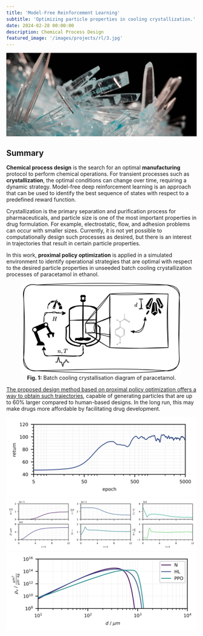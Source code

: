 ```yaml
---
title: 'Model-Free Reinforcement Learning'
subtitle: 'Optimizing particle properties in cooling crystallization.'
date: 2024-02-28 00:00:00
description: Chemical Process Design
featured_image: '/images/projects/rl/3.jpg'
---
```


![](/images/projects/rl/3.jpg)

## Summary

**Chemical process design** is the search for an optimal **manufacturing** protocol to perform chemical operations. For transient processes such as **crystallization**, the optimal conditions can change over time, requiring a dynamic strategy. Model-free deep reinforcement learning is an approach that can be used to identify the best sequence of states with respect to a predefined reward function.

Crystallization is the primary separation and purification process for pharmaceuticals, and particle size is one of the most important properties in drug formulation. For example, electrostatic, flow, and adhesion problems can occur with smaller sizes. Currently, it is not yet possible to computationally design such processes as desired, but there is an interest in trajectories that result in certain particle properties.

In this work, **proximal policy optimization** is applied in a simulated environment to identify operational strategies that are optimal with respect to the desired particle properties in unseeded batch cooling crystallization processes of paracetamol in ethanol.

<center>
<figure>
<img src="/images/projects/rl/batch_crystallization.png" width="800">
<figcaption><b>Fig. 1:</b> Batch cooling crystallisation diagram of paracetamol.</figcaption>
</figure>
</center>

[The proposed design method based on proximal policy optimization offers a way to obtain such trajectories](https://www.techrxiv.org/users/744356/articles/716756-crystallization-process-design-by-model-free-deep-reinforcement-learning), capable of generating particles that are up to 60% larger compared to human-based designs. In the long run, this may make drugs more affordable by facilitating drug development.

<div class="gallery" data-columns="3">
	<img src="/images/projects/rl/learning_curve.png">
    <img src="/images/projects/rl/ppo_trajectory.png">
    <img src="/images/projects/rl/comparison.png">
</div>